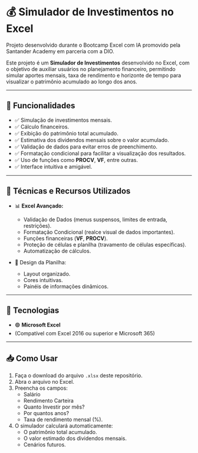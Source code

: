 # 💰 Simulador de Investimentos no Excel
Projeto desenvolvido durante o Bootcamp Excel com IA promovido pela Santander Academy em parceria com a DIO.

Este projeto é um **Simulador de Investimentos** desenvolvido no Excel, com o objetivo de auxiliar usuários no planejamento financeiro, permitindo simular aportes mensais, taxa de rendimento e horizonte de tempo para visualizar o patrimônio acumulado ao longo dos anos.

---

## 🚀 Funcionalidades

- ✅ Simulação de investimentos mensais.
- ✅ Cálculo financeiros.
- ✅ Exibição do patrimônio total acumulado.
- ✅ Estimativa dos dividendos mensais sobre o valor acumulado.
- ✅ Validação de dados para evitar erros de preenchimento.
- ✅ Formatação condicional para facilitar a visualização dos resultados.
- ✅ Uso de funções como **PROCV**, **VF**, entre outras.
- ✅ Interface intuitiva e amigável.

---

## 🧠 Técnicas e Recursos Utilizados

- 📊 **Excel Avançado:**
  - Validação de Dados (menus suspensos, limites de entrada, restrições).
  - Formatação Condicional (realce visual de dados importantes).
  - Funções financeiras (**VF**, **PROCV**).
  - Proteção de células e planilha (travamento de células específicas).
  - Automatização de cálculos.
  
- 🎨 Design da Planilha:
  - Layout organizado.
  - Cores intuitivas.
  - Painéis de informações dinâmicos.

---

## 🔧 Tecnologias

- 🟢 **Microsoft Excel**
- (Compatível com Excel 2016 ou superior e Microsoft 365)

---

## 📥 Como Usar

1. Faça o download do arquivo `.xlsx` deste repositório.
2. Abra o arquivo no Excel.
3. Preencha os campos:
   - Salário
   - Rendimento Carteira
   - Quanto Investir por mês?
   - Por quantos anos?
   - Taxa de rendimento mensal (%).
4. O simulador calculará automaticamente:
   - O patrimônio total acumulado.
   - O valor estimado dos dividendos mensais.
   - Cenários futuros.




